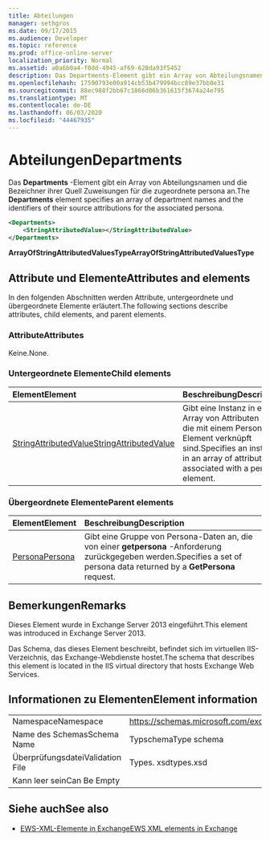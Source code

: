 ```yaml
---
title: Abteilungen
manager: sethgros
ms.date: 09/17/2015
ms.audience: Developer
ms.topic: reference
ms.prod: office-online-server
localization_priority: Normal
ms.assetid: a0a6b0a4-f0dd-4945-af69-628da93f5452
description: Das Departments-Element gibt ein Array von Abteilungsnamen und die Bezeichner ihrer Quell Zuweisungen für die zugeordnete persona an.
ms.openlocfilehash: 17590793e00a914cb53b479994bcc89e37bb0e31
ms.sourcegitcommit: 88ec988f2bb67c1866d06b361615f3674a24e795
ms.translationtype: MT
ms.contentlocale: de-DE
ms.lasthandoff: 06/03/2020
ms.locfileid: "44467935"
---
```

# <a name="departments"></a><span data-ttu-id="1ba92-103">Abteilungen</span><span class="sxs-lookup"><span data-stu-id="1ba92-103">Departments</span></span>

<span data-ttu-id="1ba92-104">Das **Departments** -Element gibt ein Array von Abteilungsnamen und die Bezeichner ihrer Quell Zuweisungen für die zugeordnete persona an.</span><span class="sxs-lookup"><span data-stu-id="1ba92-104">The **Departments** element specifies an array of department names and the identifiers of their source attributions for the associated persona.</span></span> 
  
```XML
<Departments>
    <StringAttributedValue></StringAttributedValue>
</Departments>
```

 <span data-ttu-id="1ba92-105">**ArrayOfStringAttributedValuesType**</span><span class="sxs-lookup"><span data-stu-id="1ba92-105">**ArrayOfStringAttributedValuesType**</span></span>
## <a name="attributes-and-elements"></a><span data-ttu-id="1ba92-106">Attribute und Elemente</span><span class="sxs-lookup"><span data-stu-id="1ba92-106">Attributes and elements</span></span>

<span data-ttu-id="1ba92-107">In den folgenden Abschnitten werden Attribute, untergeordnete und übergeordnete Elemente erläutert.</span><span class="sxs-lookup"><span data-stu-id="1ba92-107">The following sections describe attributes, child elements, and parent elements.</span></span>
  
### <a name="attributes"></a><span data-ttu-id="1ba92-108">Attribute</span><span class="sxs-lookup"><span data-stu-id="1ba92-108">Attributes</span></span>

<span data-ttu-id="1ba92-109">Keine.</span><span class="sxs-lookup"><span data-stu-id="1ba92-109">None.</span></span>
  
### <a name="child-elements"></a><span data-ttu-id="1ba92-110">Untergeordnete Elemente</span><span class="sxs-lookup"><span data-stu-id="1ba92-110">Child elements</span></span>

|<span data-ttu-id="1ba92-111">**Element**</span><span class="sxs-lookup"><span data-stu-id="1ba92-111">**Element**</span></span>|<span data-ttu-id="1ba92-112">**Beschreibung**</span><span class="sxs-lookup"><span data-stu-id="1ba92-112">**Description**</span></span>|
|:-----|:-----|
|[<span data-ttu-id="1ba92-113">StringAttributedValue</span><span class="sxs-lookup"><span data-stu-id="1ba92-113">StringAttributedValue</span></span>](stringattributedvalue.md) <br/> |<span data-ttu-id="1ba92-114">Gibt eine Instanz in einem Array von Attributen an, die mit einem Persona-Element verknüpft sind.</span><span class="sxs-lookup"><span data-stu-id="1ba92-114">Specifies an instance in an array of attributes associated with a persona element.</span></span>  <br/> |
   
### <a name="parent-elements"></a><span data-ttu-id="1ba92-115">Übergeordnete Elemente</span><span class="sxs-lookup"><span data-stu-id="1ba92-115">Parent elements</span></span>

|<span data-ttu-id="1ba92-116">**Element**</span><span class="sxs-lookup"><span data-stu-id="1ba92-116">**Element**</span></span>|<span data-ttu-id="1ba92-117">**Beschreibung**</span><span class="sxs-lookup"><span data-stu-id="1ba92-117">**Description**</span></span>|
|:-----|:-----|
|[<span data-ttu-id="1ba92-118">Persona</span><span class="sxs-lookup"><span data-stu-id="1ba92-118">Persona</span></span>](persona.md) <br/> |<span data-ttu-id="1ba92-119">Gibt eine Gruppe von Persona-Daten an, die von einer **getpersona** -Anforderung zurückgegeben werden.</span><span class="sxs-lookup"><span data-stu-id="1ba92-119">Specifies a set of persona data returned by a **GetPersona** request.</span></span>  <br/> |
   
## <a name="remarks"></a><span data-ttu-id="1ba92-120">Bemerkungen</span><span class="sxs-lookup"><span data-stu-id="1ba92-120">Remarks</span></span>

<span data-ttu-id="1ba92-121">Dieses Element wurde in Exchange Server 2013 eingeführt.</span><span class="sxs-lookup"><span data-stu-id="1ba92-121">This element was introduced in Exchange Server 2013.</span></span>
  
<span data-ttu-id="1ba92-122">Das Schema, das dieses Element beschreibt, befindet sich im virtuellen IIS-Verzeichnis, das Exchange-Webdienste hostet.</span><span class="sxs-lookup"><span data-stu-id="1ba92-122">The schema that describes this element is located in the IIS virtual directory that hosts Exchange Web Services.</span></span>
  
## <a name="element-information"></a><span data-ttu-id="1ba92-123">Informationen zu Elementen</span><span class="sxs-lookup"><span data-stu-id="1ba92-123">Element information</span></span>

|||
|:-----|:-----|
|<span data-ttu-id="1ba92-124">Namespace</span><span class="sxs-lookup"><span data-stu-id="1ba92-124">Namespace</span></span>  <br/> |https://schemas.microsoft.com/exchange/services/2006/types  <br/> |
|<span data-ttu-id="1ba92-125">Name des Schemas</span><span class="sxs-lookup"><span data-stu-id="1ba92-125">Schema Name</span></span>  <br/> |<span data-ttu-id="1ba92-126">Typschema</span><span class="sxs-lookup"><span data-stu-id="1ba92-126">Type schema</span></span>  <br/> |
|<span data-ttu-id="1ba92-127">Überprüfungsdatei</span><span class="sxs-lookup"><span data-stu-id="1ba92-127">Validation File</span></span>  <br/> |<span data-ttu-id="1ba92-128">Types. xsd</span><span class="sxs-lookup"><span data-stu-id="1ba92-128">types.xsd</span></span>  <br/> |
|<span data-ttu-id="1ba92-129">Kann leer sein</span><span class="sxs-lookup"><span data-stu-id="1ba92-129">Can Be Empty</span></span>  <br/> ||
   
## <a name="see-also"></a><span data-ttu-id="1ba92-130">Siehe auch</span><span class="sxs-lookup"><span data-stu-id="1ba92-130">See also</span></span>

- [<span data-ttu-id="1ba92-131">EWS-XML-Elemente in Exchange</span><span class="sxs-lookup"><span data-stu-id="1ba92-131">EWS XML elements in Exchange</span></span>](ews-xml-elements-in-exchange.md)

